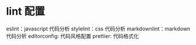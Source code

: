 # lint 配置

eslint：javascript 代码分析
stylelint：css 代码分析
markdownlint：markdown 代码分析
editorconfig: 代码风格配置
prettier: 代码格式化
